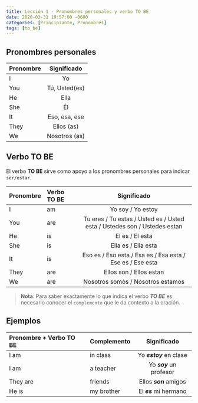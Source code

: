 ```yaml
---
title: Lección 1 - Pronombres personales y verbo TO BE
date: 2020-03-31 19:57:00 -0600
categories: [Principiante, Pronombres]
tags: [to_be]
---
```


## Pronombres personales

|Pronombre| Significado |
|:---|:---:|
|I | Yo
|You | Tú, Usted(es)
|He | Ella
|She | Él
|It | Eso, esa, ese
|They | Ellos (as)
|We | Nosotros (as)


## Verbo TO BE

El verbo **TO BE** sirve como apoyo a los pronombres personales para indicar `ser/estar`. 

|Pronombre| Verbo TO BE | Significado | 
|:---|:--|:---:|
|I | am | Yo soy / Yo estoy
|You | are | Tu eres / Tu estas / Usted es / Usted esta / Ustedes son / Ustedes estan
|He | is | El es / El esta
|She | is | Ella es / Ella esta
|It | is | Eso es / Eso esta / Esa es / Esa esta / Ese es / Ese esta
|They | are | Ellos son / Ellos estan
|We | are | Nosotros somos / Nosotros estamos

> **Nota**: Para saber exactamente lo que indica el verbo ***TO BE*** es necesario conocer el `complemento` que le da contexto a la oración.


## Ejemplos

|Pronombre + Verbo TO BE | Complemento | Significado |
|:---|:--|:---:|
|I am | in class | Yo ***estoy*** en clase |
|I am | a teacher | Yo ***soy*** un profesor |
|They are | friends | Ellos ***son*** amigos |
|He is | my brother | El ***es*** mi hermano |